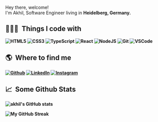 <p aligh="left">
  <p>Hey there, welcome!</br>
   I'm Akhil, Software Engineer living in <b>Heidelberg, Germany.
</p>
<h2>👨🏻‍💻 &nbsp;Things I code with</h2>
<p>
  <img alt="HTML5" src="https://img.shields.io/badge/-HTML5-E34F26?style=flat-square&logo=html5&logoColor=white" />
  <img alt="CSS3" src="https://img.shields.io/badge/-CSS3-1572B6?style=flat-square&logo=visual%20studio%20code&logoColor=white" />
  <img alt="TypeScript" src="https://badges.aleen42.com/src/typescript.svg"/>
  <img alt="React" src="https://img.shields.io/badge/-React-45b8d8?style=flat-square&logo=react&logoColor=white" />
  <img alt="NodeJS" src="https://badges.aleen42.com/src/node.svg" />
  <img alt="Git" src="https://img.shields.io/badge/-Git-F05032?style=flat-square&logo=git&logoColor=white" />
  <img alt="VSCode" src="https://img.shields.io/badge/-Visual_Studio_Code-0078D4?style=flat-square&logo=visual%20studio%20code&logoColor=white" />
</p>

<h2>🌎 &nbsp;Where to find me</h2>
<p>
  <a href="https://github.com/akhilnalliboina" target="_blank"><img alt="Github" src="https://img.shields.io/badge/-GitHub-%2312100E.svg?&style=for-the-badge&logo=Github&logoColor=white" /></a>
  <a href="https://www.linkedin.com/in/akhilnalliboina/" target="_blank"><img alt="LinkedIn" src="https://img.shields.io/badge/-Linkedin-%230077B5.svg?&style=for-the-badge&logo=linkedin&logoColor=white" /></a>
  <a href="https://www.instagram.com/akhilnlb/" target="_blank"><img alt="Instagram" src="https://img.shields.io/badge/-Instagram-E4405F?style=for-the-badge&logo=instagram&logoColor=white" /></a>
</p>

<h2>📈 &nbsp;Some Github Stats</h2>
<img src="https://github-readme-stats.vercel.app/api?username=akhilnalliboina&show_icons=true&hide=issues,contribs&count_private=true&theme=black-ice&background=3D3D3D&stroke=00E6FE" alt="akhil's GitHub stats" />

![My GitHub Streak](http://github-readme-streak-stats.herokuapp.com?user=akhilnalliboina&hide_border=true&theme=black-ice&background=3D3D3D&stroke=00E6FE)

